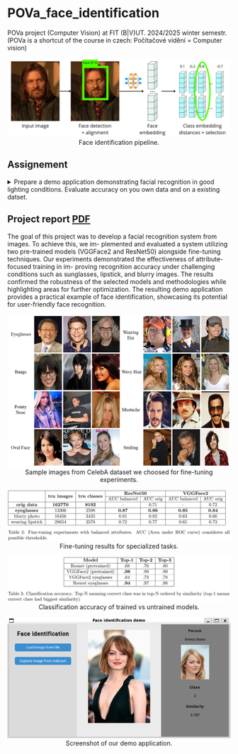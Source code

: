 # POVa_face_identification
POVa project (Computer Vision) at FIT (B|V)UT. 2024/2025 winter semestr.
(POVa is a shortcut of the course in czech: Počítačové vidění = Computer vision)

<p align="center">
  <img src="assets/Face_identification_pipeline.svg" alt="Face identification pipeline" width="600"/></br>
  Face identification pipeline.
</p>

## Assignement
<details>
 <summary>Prepare a demo application demonstrating facial recognition in good lighting conditions. Evaluate accuracy on you own data and on a existing datset.</summary>

 Ideal approach is:
- Detect faces using existing detector. Good choices are OpenCV, Dlib or MTCNN https://github.com/DCGM/mtcnn.
- Align the face based detected facial features (map to avarage face).
- Extract face fingerprint using a convolutional neural network. You can start with some pretrained network or train or fine-tune your own - search Model Zoo for suitable network https://github.com/BVLC/caffe/wiki/Model-Zoo.
- Search database of faces.

Sources:
- https://github.com/betars/Face-Resources
- OpenFace https://cmusatyalab.github.io/openface/
- https://www.pyimagesearch.com/2017/04/03/facial-landmarks-dlib-opencv-python/
- https://kpzhang93.github.io/MTCNN_face_detection_alignment/
- http://www.openu.ac.il/home/hassner/projects/augmented_faces/
- http://www.robots.ox.ac.uk/~vgg/software/vgg_face/

</details>

## Project report [PDF](/docs/final_report.pdf)

The goal of this project was to develop a facial recognition system from images. To achieve this, we im-
plemented and evaluated a system utilizing two pre-trained models (VGGFace2 and ResNet50) alongside
fine-tuning techniques. Our experiments demonstrated the effectiveness of attribute-focused training in im-
proving recognition accuracy under challenging conditions such as sunglasses, lipstick, and blurry images. The
results confirmed the robustness of the selected models and methodologies while highlighting areas for further
optimization. The resulting demo application provides a practical example of face identification, showcasing
its potential for user-friendly face recognition.


<p align="center">
  <img src="assets/celebA_example.png" alt="Sample images from CelebA dataset we choosed." width="600"/></br>
  Sample images from CelebA dataset we choosed for fine-tuning experiments.
</p>

<p align="center">
  <img src="assets/fine_tuning_results.png" alt="Fine-tuning results for specialized tasks" width="600"/></br>
  Fine-tuning results for specialized tasks.
</p>

<p align="center">
  <img src="assets/classification_accuracy.PNG" alt="Classification accuracy of trained vs untrained models" width="600"/></br>
  Classification accuracy of trained vs untrained models.
</p>

<p align="center">
  <img src="assets/demo.png" alt="Screenshot of our demo application" width="600"/></br>
  Screenshot of our demo application.
</p>
